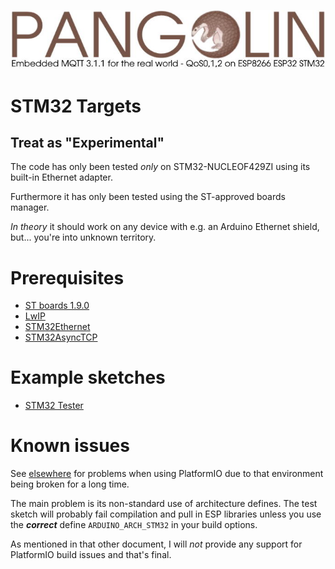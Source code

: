 ![plainhdr](../assets/pangoplain.jpg)
# STM32 Targets

## Treat as "Experimental"

The code has only been tested *only* on STM32-NUCLEOF429ZI using its built-in Ethernet adapter.

Furthermore it has only been tested using the ST-approved boards manager.

*In theory* it should work on any device with e.g. an Arduino Ethernet shield, but... you're into unknown territory.

# Prerequisites

* [ST boards 1.9.0](https://github.com/stm32duino/Arduino_Core_STM32)
* [LwIP](https://github.com/stm32duino/LwIP)
* [STM32Ethernet](https://github.com/stm32duino/STM32Ethernet)
* [STM32AsyncTCP](https://github.com/philbowles/STM32AsyncTCP)

# Example sketches

* [STM32 Tester](../examples/STM32_TESTER/STM32_TESTER.ino)

# Known issues

See [elsewhere](../README.md#important-note-for-platformio-users) for problems when using PlatformIO due to that environment being broken for a long time.

The main problem is its non-standard use of architecture defines. The test sketch will probably fail compilation and pull in ESP libraries unless you use the ***correct*** define `ARDUINO_ARCH_STM32` in your build options.

As mentioned in that other document, I will *not* provide any support for PlatformIO build issues and that's final.
